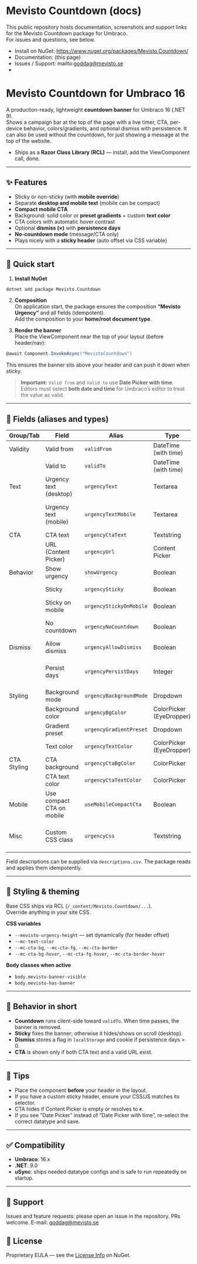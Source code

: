 ﻿# Mevisto Countdown (docs)
This public repository hosts documentation, screenshots and support links
for the Mevisto Countdown package for Umbraco.  
For issues and questions, see below.

- Install on NuGet: https://www.nuget.org/packages/Mevisto.Countdown/
- Documentation: (this page)
- Issues / Support: mailto:goddag@mevisto.se
- 
# Mevisto Countdown for Umbraco 16

A production-ready, lightweight **countdown banner** for Umbraco 16 (.NET 9).  
Shows a campaign bar at the top of the page with a live timer, CTA, per-device behavior, colors/gradients, and optional dismiss with persistence.
It can also be used without the countdown, for just showing a message at the top of the website.
- Ships as a **Razor Class Library (RCL)** — install, add the ViewComponent call, done.

---

## ✨ Features

- Sticky or non-sticky (with **mobile override**)
- Separate **desktop and mobile text** (mobile can be compact)
- **Compact mobile CTA**
- Background: solid color or **preset gradients** + custom **text color**
- CTA colors with automatic hover contrast
- Optional **dismiss (×)** with **persistence days**
- **No-countdown mode** (message/CTA only)
- Plays nicely with a **sticky header** (auto offset via CSS variable)

---

## 🚀 Quick start

1) **Install NuGet**
```bash
dotnet add package Mevisto.Countdown
```

2) **Composition**  
On application start, the package ensures the composition **“Mevisto Urgency”** and all fields (idempotent).  
Add the composition to your **home/root document type**.

3) **Render the banner**  
Place the ViewComponent near the top of your layout (before header/nav):
```csharp
@await Component.InvokeAsync("MevistoCountdown")
```
This ensures the banner sits above your header and can push it down when sticky.

> **Important:** `Valid from` and `Valid to` use **Date Picker with time**.  
> Editors must select **both date and time** for Umbraco’s editor to treat the value as valid.

---

## 🔧 Fields (aliases and types)

| Group/Tab | Field | Alias | Type | Notes |
|---|---|---|---|---|
| Validity | Valid from | `validFrom` | DateTime (with time) | Campaign start |
|  | Valid to | `validTo` | DateTime (with time) | Countdown target |
| Text | Urgency text (desktop) | `urgencyText` | Textarea | HTML allowed |
|  | Urgency text (mobile) | `urgencyTextMobile` | Textarea | Falls back to desktop text if empty |
| CTA | CTA text | `urgencyCtaText` | Textstring | Button label |
|  | URL (Content Picker) | `urgencyUrl` | Content Picker | If empty → CTA is hidden |
| Behavior | Show urgency | `showUrgency` | Boolean | Turns the banner on |
|  | Sticky | `urgencySticky` | Boolean | Fix the banner |
|  | Sticky on mobile | `urgencyStickyOnMobile` | Boolean | Override for mobile |
|  | No countdown | `urgencyNoCountdown` | Boolean | Show without timer |
| Dismiss | Allow dismiss | `urgencyAllowDismiss` | Boolean | Show close button |
|  | Persist days | `urgencyPersistDays` | Integer | 0 = no memory; >0 stores dismissal |
| Styling | Background mode | `urgencyBackgroundMode` | Dropdown | `none` \| `color` \| `gradient` |
|  | Background color | `urgencyBgColor` | ColorPicker (EyeDropper) | Used when mode=`color` |
|  | Gradient preset | `urgencyGradientPreset` | Dropdown | Named presets |
|  | Text color | `urgencyTextColor` | ColorPicker (EyeDropper) | Optional |
| CTA Styling | CTA background | `urgencyCtaBgColor` | ColorPicker | Optional |
|  | CTA text color | `urgencyCtaTextColor` | ColorPicker | Optional |
| Mobile | Use compact CTA on mobile | `useMobileCompactCta` | Boolean | Small icon-like button |
| Misc | Custom CSS class | `urgencyCss` | Textstring | Additional classes on root element |

Field descriptions can be supplied via `descriptions.csv`. The package reads and applies them idempotently.

---

## 🎨 Styling & theming

Base CSS ships via RCL (`/_content/Mevisto.Countdown/...`).  
Override anything in your site CSS.

**CSS variables**
- `--mevisto-urgency-height` — set dynamically (for header offset)
- `--mc-text-color`
- `--mc-cta-bg`, `--mc-cta-fg`, `--mc-cta-border`
- `--mc-cta-bg-hover`, `--mc-cta-fg-hover`, `--mc-cta-border-hover`

**Body classes when active**
- `body.mevisto-banner-visible`
- `body.mevisto-has-banner`

---

## 🧠 Behavior in short

- **Countdown** runs client-side toward `validTo`. When time passes, the banner is removed.
- **Sticky** fixes the banner; otherwise it hides/shows on scroll (desktop).
- **Dismiss** stores a flag in `localStorage` and cookie if persistence days > 0.
- **CTA** is shown only if both CTA text and a valid URL exist.

---

## 🧪 Tips

- Place the component **before** your header in the layout.
- If you have a custom sticky header, ensure your CSS/JS matches its selector.
- CTA hides if Content Picker is empty or resolves to `#`.
- If you see “Date Picker” instead of “Date Picker with time”, re-select the correct datatype and save.

---

## ✅ Compatibility

- **Umbraco**: 16.x  
- **.NET**: 9.0  
- **uSync**: ships needed datatype configs and is safe to run repeatedly on startup.

---

## 🤝 Support

Issues and feature requests: please open an issue in the repository. PRs welcome.
E-mail: goddag@mevisto.se

## 📄 License

Proprietary EULA — see the [License Info](https://www.nuget.org/packages/Mevisto.Countdown/1.1.0/License) on NuGet.
